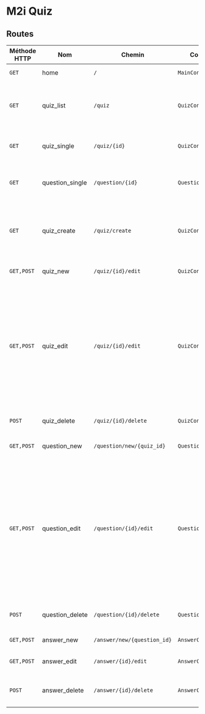 # M2i Quiz

## Routes

| Méthode HTTP | Nom | Chemin | Contrôleur | Méthode | Description |
|---|---|---|---|---|---|
| `GET` | home | `/` | `MainController` | `home` | Page d'accueil |
| `GET` | quiz_list | `/quiz` | `QuizController` | `list` | Liste de tous les quiz disponibles auxquels on peut jouer |
| `GET` | quiz_single | `/quiz/{id}` | `QuizController` | `single` | Détails d'un quiz / bouton "jouer" |
| `GET` | question_single | `/question/{id}` | `QuestionController` | `single` | Jouer à un quiz / répondre à une question |
| `GET` | quiz_create | `/quiz/create` | `QuizController` | `create` | Liste des quiz que l'on peut modifier / ajouter un nouveau quiz |
| `GET,POST` | quiz_new | `/quiz/{id}/edit` | `QuizController` | `edit` | Créer un nouveau quiz |
| `GET,POST` | quiz_edit | `/quiz/{id}/edit` | `QuizController` | `edit` | Modifier / supprimer un quiz déjà existant / Liste des questions dans le quiz / Ajouter des questions dans le quiz / Réordonner les questions dans le quiz |
| `POST` | quiz_delete | `/quiz/{id}/delete` | `QuizController` | `delete` | Action de suppression d'un quiz |
| `GET,POST` | question_new | `/question/new/{quiz_id}` | `QuestionController` | `new` | Créer une nouvelle question |
| `GET,POST` | question_edit | `/question/{id}/edit` | `QuestionController` | `edit` | Modifier / supprimer une question déjà existante / Liste des réponses dans la question / Ajouter des réponses à la question / Supprimer des réponses de la question |
| `POST` | question_delete | `/question/{id}/delete` | `QuestionController` | `delete` | Action de suppression d'une question |
| `GET,POST` | answer_new | `/answer/new/{question_id}` | `AnswerController` | `new` | Ajouter une réponse |
| `GET,POST` | answer_edit | `/answer/{id}/edit` | `AnswerController` | `edit` | Modifier une réponse |
| `POST` | answer_delete | `/answer/{id}/delete` | `AnswerController` | `delete` | Action de suppression d'une réponse |
